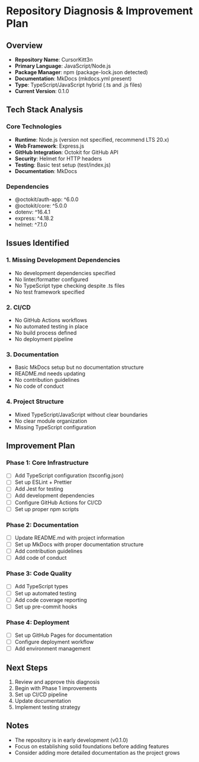 # Repository Diagnosis & Improvement Plan

## Overview
- **Repository Name**: CursorKitt3n
- **Primary Language**: JavaScript/Node.js
- **Package Manager**: npm (package-lock.json detected)
- **Documentation**: MkDocs (mkdocs.yml present)
- **Type**: TypeScript/JavaScript hybrid (.ts and .js files)
- **Current Version**: 0.1.0

## Tech Stack Analysis

### Core Technologies
- **Runtime**: Node.js (version not specified, recommend LTS 20.x)
- **Web Framework**: Express.js
- **GitHub Integration**: Octokit for GitHub API
- **Security**: Helmet for HTTP headers
- **Testing**: Basic test setup (test/index.js)
- **Documentation**: MkDocs

### Dependencies
- @octokit/auth-app: ^6.0.0
- @octokit/core: ^5.0.0
- dotenv: ^16.4.1
- express: ^4.18.2
- helmet: ^7.1.0

## Issues Identified

### 1. Missing Development Dependencies
- No development dependencies specified
- No linter/formatter configured
- No TypeScript type checking despite .ts files
- No test framework specified

### 2. CI/CD
- No GitHub Actions workflows
- No automated testing in place
- No build process defined
- No deployment pipeline

### 3. Documentation
- Basic MkDocs setup but no documentation structure
- README.md needs updating
- No contribution guidelines
- No code of conduct

### 4. Project Structure
- Mixed TypeScript/JavaScript without clear boundaries
- No clear module organization
- Missing TypeScript configuration

## Improvement Plan

### Phase 1: Core Infrastructure
- [ ] Add TypeScript configuration (tsconfig.json)
- [ ] Set up ESLint + Prettier
- [ ] Add Jest for testing
- [ ] Add development dependencies
- [ ] Configure GitHub Actions for CI/CD
- [ ] Set up proper npm scripts

### Phase 2: Documentation
- [ ] Update README.md with project information
- [ ] Set up MkDocs with proper documentation structure
- [ ] Add contribution guidelines
- [ ] Add code of conduct

### Phase 3: Code Quality
- [ ] Add TypeScript types
- [ ] Set up automated testing
- [ ] Add code coverage reporting
- [ ] Set up pre-commit hooks

### Phase 4: Deployment
- [ ] Set up GitHub Pages for documentation
- [ ] Configure deployment workflow
- [ ] Add environment management

## Next Steps
1. Review and approve this diagnosis
2. Begin with Phase 1 improvements
3. Set up CI/CD pipeline
4. Update documentation
5. Implement testing strategy

## Notes
- The repository is in early development (v0.1.0)
- Focus on establishing solid foundations before adding features
- Consider adding more detailed documentation as the project grows
